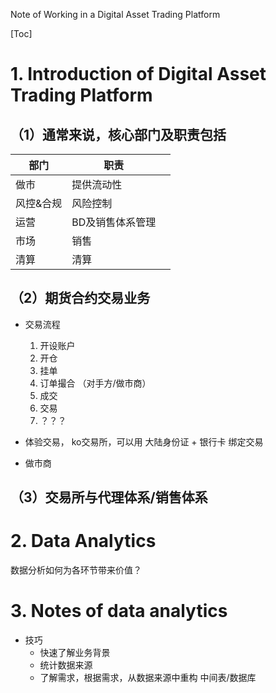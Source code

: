 Note of Working in a Digital Asset Trading Platform



[Toc]





# 1. Introduction of Digital Asset Trading Platform

## （1）通常来说，核心部门及职责包括

| 部门      | 职责             |      |
| --------- | ---------------- | ---- |
| 做市      | 提供流动性       |      |
| 风控&合规 | 风险控制         |      |
| 运营      | BD及销售体系管理 |      |
| 市场      | 销售             |      |
| 清算      | 清算             |      |



## （2）期货合约交易业务

- 交易流程
  1. 开设账户
  2. 开仓
  3. 挂单
  4. 订单撮合 （对手方/做市商）
  5. 成交
  6. 交易
  7. ？？？



- 体验交易， ko交易所，可以用 大陆身份证 + 银行卡 绑定交易



- 做市商

  

## （3）交易所与代理体系/销售体系





# 2. Data Analytics 

数据分析如何为各环节带来价值？ 



# 3. Notes of data analytics 

- 技巧
  - 快速了解业务背景
  - 统计数据来源
  - 了解需求，根据需求，从数据来源中重构 中间表/数据库